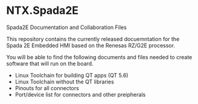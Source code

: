 # NTX.Spada2E
Spada2E Documentation and Collaboration Files

This repository contains the currently released docuemntation for the Spada 2E Embedded HMI based on the Renesas RZ/G2E processor.

You will be able to find the following documents and files needed to create software that will run on the board.

* Linux Toolchain for building QT apps (QT 5.6)
* Linux Toolchain without the QT libraries
* Pinouts for all connectors
* Port/device list for connectors and other preipherals



